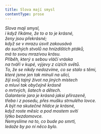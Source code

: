 ```yaml
---
title: Slova mají smysl
contentType: prose
---
```


<section>

_Slova mají smysl,  
i když říkáme, že to a to je krásné,  
ženy jsou překrásné;  
když se v mrazu úsvit zakousává  
do suchých stvolů na hnízdištích ptáků,  
má to svou mrazivou krásu.  
Příběh, který s sebou vláčí vráska  
na tváři v kupé, výjevy z cizích světů.  
To, že se nikdy nedozvíme, co se stalo s těmi,  
které jsme jen tak minuli na ulici,  
žijí svůj tajný život na jiných místech  
a mluví tak obyčejně krásně  
o mrtvých, šatech a dětech.  
Galanterie jara je krásná jaksi přirozeně,  
třeba i z posedu, přes mušku strnulého lovce.  
A být na _skutečné_ hlídce je krásné,  
když roste měsíc a pod mostem svítí  
lýtko bezdomovce.  
Nemyslíme na to, co bude po smrti,  
ledaže by po ní něco bylo._

</section>
